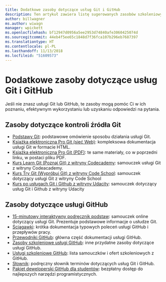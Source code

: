 ```yaml
---
title: Dodatkowe zasoby dotyczące usług Git i GitHub
description: Ten artykuł zawiera listę sugerowanych zasobów szkoleniowych usług Git i GitHub na potrzeby współtworzenia zawartości witryny docs.microsoft.com.
author: billwagner
ms.author: wiwagn
manager: wpickett
ms.openlocfilehash: bf12947d0956a5ee2953d74840afe3060425074d
ms.sourcegitcommit: 44eb4f5ee65c1848d7f36fca107b296eb7687397
ms.translationtype: HT
ms.contentlocale: pl-PL
ms.lasthandoff: 11/13/2018
ms.locfileid: "51609573"
---
```

# <a name="additional-git-and-github-resources"></a>Dodatkowe zasoby dotyczące usług Git i GitHub

Jeśli nie znasz usługi Git lub GitHub, te zasoby mogą pomóc Ci w ich poznaniu, efektywnym wykorzystaniu lub uzyskaniu odpowiedzi na pytania.

## <a name="git-source-control-resources"></a>Zasoby dotyczące kontroli źródła Git

- [Podstawy Git](https://go.microsoft.com/fwlink/?linkid=853939): podstawowe omówienie sposobu działania usługi Git.
- [Książka elektroniczna Pro Git (sieć Web)](https://go.microsoft.com/fwlink/?linkid=853940): kompleksowa dokumentacja usługi Git w formacie HTML.
- [Książka elektroniczna Pro Git (PDF)](https://progit2.s3.amazonaws.com/en/2016-03-22-f3531/progit-en.1084.pdf): te same materiały, co w poprzedni linku, w postaci pliku PDF.
- [Kurs Learn Git (Poznaj Git) z witryny Codecademy](https://www.codecademy.com/learn/learn-git): samouczek usługi Git z witryny Codeacademy.
- [Kurs Try Git (Wypróbuj Git) z witryny Code School](https://www.codeschool.com/courses/try-git): samouczek dotyczący usługi Git z witryny Code School
- [Kurs po usługach Git i Github z witryny Udacity](https://www.udacity.com/course/how-to-use-git-and-github--ud775): samouczek dotyczący usług Git i Github z witryny Udacity

## <a name="github-resources"></a>Zasoby dotyczące usługi GitHub

- [15-minutowy interaktywny podręcznik podstaw](https://try.github.io/): samouczek online dotyczący usługi Git. Prezentuje podstawowe informacje o usłudze Git.
- [Ściągawki](https://go.microsoft.com/fwlink/?linkid=853941): krótka dokumentacja typowych poleceń usługi GitHub i przepływów pracy.
- [Przewodniki GitHub](https://guides.github.com/): główna część dokumentacji usługi GitHub.
- [Zasoby szkoleniowe usługi GitHub](https://help.github.com/articles/git-and-github-learning-resources/): inne przydatne zasoby dotyczące usługi GitHub.
- [Usługi szkoleniowe GitHub](https://services.github.com/training/): lista samouczków i ofert szkoleniowych z GitHub.
- [Słownik](https://help.github.com/articles/github-glossary): podręczny słownik terminów dotyczących usług Git i GitHub.
- [Pakiet deweloperski GitHub dla studentów](https://education.github.com/pack): bezpłatny dostęp do najlepszych narzędzi programistycznych.
